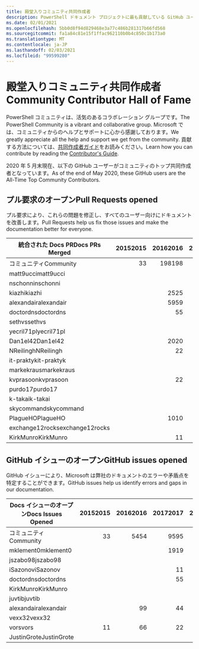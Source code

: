 ```yaml
---
title: 殿堂入りコミュニティ共同作成者
description: PowerShell ドキュメント プロジェクトに最も貢献している GitHub ユーザーの一覧。
ms.date: 02/01/2021
ms.openlocfilehash: 5bb0d8f94d829468e3a77c486b281317b66fd568
ms.sourcegitcommit: fa1a84c81e15f1ffac962110b0b4c850c1b173a0
ms.translationtype: MT
ms.contentlocale: ja-JP
ms.lasthandoff: 02/03/2021
ms.locfileid: "99599280"
---
```

# <a name="community-contributor-hall-of-fame"></a><span data-ttu-id="92d93-103">殿堂入りコミュニティ共同作成者</span><span class="sxs-lookup"><span data-stu-id="92d93-103">Community Contributor Hall of Fame</span></span>

<span data-ttu-id="92d93-104">PowerShell コミュニティは、活気のあるコラボレーション グループです。</span><span class="sxs-lookup"><span data-stu-id="92d93-104">The PowerShell Community is a vibrant and collaborative group.</span></span> <span data-ttu-id="92d93-105">Microsoft では、コミュニティからのヘルプとサポートに心から感謝しております。</span><span class="sxs-lookup"><span data-stu-id="92d93-105">We greatly appreciate all the help and support we get from the community.</span></span> <span data-ttu-id="92d93-106">貢献する方法については、[共同作成者ガイド][contrib]をお読みください。</span><span class="sxs-lookup"><span data-stu-id="92d93-106">Learn how you can contribute by reading the [Contributor's Guide][contrib].</span></span>

<span data-ttu-id="92d93-107">2020 年 5 月末現在、以下の GitHub ユーザーがコミュニティのトップ共同作成者となっています。</span><span class="sxs-lookup"><span data-stu-id="92d93-107">As of the end of May 2020, these GitHub users are the All-Time Top Community Contributors.</span></span>

## <a name="pull-requests-opened"></a><span data-ttu-id="92d93-108">プル要求のオープン</span><span class="sxs-lookup"><span data-stu-id="92d93-108">Pull Requests opened</span></span>

<span data-ttu-id="92d93-109">プル要求により、これらの問題を修正し、すべてのユーザー向けにドキュメントを改善します。</span><span class="sxs-lookup"><span data-stu-id="92d93-109">Pull Requests help us fix those issues and make the documentation better for everyone.</span></span>

| <span data-ttu-id="92d93-110">統合された Docs PR</span><span class="sxs-lookup"><span data-stu-id="92d93-110">Docs PRs Merged</span></span> | <span data-ttu-id="92d93-111">2015</span><span class="sxs-lookup"><span data-stu-id="92d93-111">2015</span></span> | <span data-ttu-id="92d93-112">2016</span><span class="sxs-lookup"><span data-stu-id="92d93-112">2016</span></span> | <span data-ttu-id="92d93-113">2017</span><span class="sxs-lookup"><span data-stu-id="92d93-113">2017</span></span> | <span data-ttu-id="92d93-114">2018</span><span class="sxs-lookup"><span data-stu-id="92d93-114">2018</span></span> | <span data-ttu-id="92d93-115">2019</span><span class="sxs-lookup"><span data-stu-id="92d93-115">2019</span></span> | <span data-ttu-id="92d93-116">2020</span><span class="sxs-lookup"><span data-stu-id="92d93-116">2020</span></span> | <span data-ttu-id="92d93-117">2021</span><span class="sxs-lookup"><span data-stu-id="92d93-117">2021</span></span> | <span data-ttu-id="92d93-118">総計</span><span class="sxs-lookup"><span data-stu-id="92d93-118">Grand Total</span></span> |
| --------------- | ---: | ---: | ---: | ---: | ---: | ---: | ---: | ----------: |
| <span data-ttu-id="92d93-119">コミュニティ</span><span class="sxs-lookup"><span data-stu-id="92d93-119">Community</span></span>       |    <span data-ttu-id="92d93-120">3</span><span class="sxs-lookup"><span data-stu-id="92d93-120">3</span></span> |  <span data-ttu-id="92d93-121">198</span><span class="sxs-lookup"><span data-stu-id="92d93-121">198</span></span> |  <span data-ttu-id="92d93-122">448</span><span class="sxs-lookup"><span data-stu-id="92d93-122">448</span></span> |  <span data-ttu-id="92d93-123">468</span><span class="sxs-lookup"><span data-stu-id="92d93-123">468</span></span> |  <span data-ttu-id="92d93-124">322</span><span class="sxs-lookup"><span data-stu-id="92d93-124">322</span></span> |  <span data-ttu-id="92d93-125">162</span><span class="sxs-lookup"><span data-stu-id="92d93-125">162</span></span> |   <span data-ttu-id="92d93-126">14</span><span class="sxs-lookup"><span data-stu-id="92d93-126">14</span></span> |        <span data-ttu-id="92d93-127">1615</span><span class="sxs-lookup"><span data-stu-id="92d93-127">1615</span></span> |
| <span data-ttu-id="92d93-128">matt9ucci</span><span class="sxs-lookup"><span data-stu-id="92d93-128">matt9ucci</span></span>       |      |      |  <span data-ttu-id="92d93-129">157</span><span class="sxs-lookup"><span data-stu-id="92d93-129">157</span></span> |   <span data-ttu-id="92d93-130">80</span><span class="sxs-lookup"><span data-stu-id="92d93-130">80</span></span> |   <span data-ttu-id="92d93-131">30</span><span class="sxs-lookup"><span data-stu-id="92d93-131">30</span></span> |    <span data-ttu-id="92d93-132">1</span><span class="sxs-lookup"><span data-stu-id="92d93-132">1</span></span> |      |         <span data-ttu-id="92d93-133">268</span><span class="sxs-lookup"><span data-stu-id="92d93-133">268</span></span> |
| <span data-ttu-id="92d93-134">nschonni</span><span class="sxs-lookup"><span data-stu-id="92d93-134">nschonni</span></span>        |      |      |      |   <span data-ttu-id="92d93-135">14</span><span class="sxs-lookup"><span data-stu-id="92d93-135">14</span></span> |  <span data-ttu-id="92d93-136">138</span><span class="sxs-lookup"><span data-stu-id="92d93-136">138</span></span> |   <span data-ttu-id="92d93-137">10</span><span class="sxs-lookup"><span data-stu-id="92d93-137">10</span></span> |      |         <span data-ttu-id="92d93-138">162</span><span class="sxs-lookup"><span data-stu-id="92d93-138">162</span></span> |
| <span data-ttu-id="92d93-139">kiazhi</span><span class="sxs-lookup"><span data-stu-id="92d93-139">kiazhi</span></span>          |      |   <span data-ttu-id="92d93-140">25</span><span class="sxs-lookup"><span data-stu-id="92d93-140">25</span></span> |   <span data-ttu-id="92d93-141">79</span><span class="sxs-lookup"><span data-stu-id="92d93-141">79</span></span> |   <span data-ttu-id="92d93-142">12</span><span class="sxs-lookup"><span data-stu-id="92d93-142">12</span></span> |      |      |      |         <span data-ttu-id="92d93-143">116</span><span class="sxs-lookup"><span data-stu-id="92d93-143">116</span></span> |
| <span data-ttu-id="92d93-144">alexandair</span><span class="sxs-lookup"><span data-stu-id="92d93-144">alexandair</span></span>      |      |   <span data-ttu-id="92d93-145">59</span><span class="sxs-lookup"><span data-stu-id="92d93-145">59</span></span> |    <span data-ttu-id="92d93-146">8</span><span class="sxs-lookup"><span data-stu-id="92d93-146">8</span></span> |   <span data-ttu-id="92d93-147">26</span><span class="sxs-lookup"><span data-stu-id="92d93-147">26</span></span> |    <span data-ttu-id="92d93-148">2</span><span class="sxs-lookup"><span data-stu-id="92d93-148">2</span></span> |    <span data-ttu-id="92d93-149">1</span><span class="sxs-lookup"><span data-stu-id="92d93-149">1</span></span> |      |          <span data-ttu-id="92d93-150">96</span><span class="sxs-lookup"><span data-stu-id="92d93-150">96</span></span> |
| <span data-ttu-id="92d93-151">doctordns</span><span class="sxs-lookup"><span data-stu-id="92d93-151">doctordns</span></span>       |      |    <span data-ttu-id="92d93-152">5</span><span class="sxs-lookup"><span data-stu-id="92d93-152">5</span></span> |   <span data-ttu-id="92d93-153">32</span><span class="sxs-lookup"><span data-stu-id="92d93-153">32</span></span> |   <span data-ttu-id="92d93-154">20</span><span class="sxs-lookup"><span data-stu-id="92d93-154">20</span></span> |    <span data-ttu-id="92d93-155">7</span><span class="sxs-lookup"><span data-stu-id="92d93-155">7</span></span> |    <span data-ttu-id="92d93-156">9</span><span class="sxs-lookup"><span data-stu-id="92d93-156">9</span></span> |      |          <span data-ttu-id="92d93-157">73</span><span class="sxs-lookup"><span data-stu-id="92d93-157">73</span></span> |
| <span data-ttu-id="92d93-158">sethvs</span><span class="sxs-lookup"><span data-stu-id="92d93-158">sethvs</span></span>          |      |      |    <span data-ttu-id="92d93-159">1</span><span class="sxs-lookup"><span data-stu-id="92d93-159">1</span></span> |   <span data-ttu-id="92d93-160">44</span><span class="sxs-lookup"><span data-stu-id="92d93-160">44</span></span> |      |   <span data-ttu-id="92d93-161">20</span><span class="sxs-lookup"><span data-stu-id="92d93-161">20</span></span> |      |          <span data-ttu-id="92d93-162">65</span><span class="sxs-lookup"><span data-stu-id="92d93-162">65</span></span> |
| <span data-ttu-id="92d93-163">yecril71pl</span><span class="sxs-lookup"><span data-stu-id="92d93-163">yecril71pl</span></span>      |      |      |      |      |      |   <span data-ttu-id="92d93-164">21</span><span class="sxs-lookup"><span data-stu-id="92d93-164">21</span></span> |      |          <span data-ttu-id="92d93-165">21</span><span class="sxs-lookup"><span data-stu-id="92d93-165">21</span></span> |
| <span data-ttu-id="92d93-166">Dan1el42</span><span class="sxs-lookup"><span data-stu-id="92d93-166">Dan1el42</span></span>        |      |   <span data-ttu-id="92d93-167">20</span><span class="sxs-lookup"><span data-stu-id="92d93-167">20</span></span> |      |      |      |      |      |          <span data-ttu-id="92d93-168">20</span><span class="sxs-lookup"><span data-stu-id="92d93-168">20</span></span> |
| <span data-ttu-id="92d93-169">NReilingh</span><span class="sxs-lookup"><span data-stu-id="92d93-169">NReilingh</span></span>       |      |    <span data-ttu-id="92d93-170">2</span><span class="sxs-lookup"><span data-stu-id="92d93-170">2</span></span> |      |   <span data-ttu-id="92d93-171">13</span><span class="sxs-lookup"><span data-stu-id="92d93-171">13</span></span> |    <span data-ttu-id="92d93-172">3</span><span class="sxs-lookup"><span data-stu-id="92d93-172">3</span></span> |      |      |          <span data-ttu-id="92d93-173">18</span><span class="sxs-lookup"><span data-stu-id="92d93-173">18</span></span> |
| <span data-ttu-id="92d93-174">it-praktyk</span><span class="sxs-lookup"><span data-stu-id="92d93-174">it-praktyk</span></span>      |      |      |      |   <span data-ttu-id="92d93-175">16</span><span class="sxs-lookup"><span data-stu-id="92d93-175">16</span></span> |    <span data-ttu-id="92d93-176">1</span><span class="sxs-lookup"><span data-stu-id="92d93-176">1</span></span> |      |      |          <span data-ttu-id="92d93-177">17</span><span class="sxs-lookup"><span data-stu-id="92d93-177">17</span></span> |
| <span data-ttu-id="92d93-178">markekraus</span><span class="sxs-lookup"><span data-stu-id="92d93-178">markekraus</span></span>      |      |      |   <span data-ttu-id="92d93-179">11</span><span class="sxs-lookup"><span data-stu-id="92d93-179">11</span></span> |    <span data-ttu-id="92d93-180">5</span><span class="sxs-lookup"><span data-stu-id="92d93-180">5</span></span> |      |      |      |          <span data-ttu-id="92d93-181">16</span><span class="sxs-lookup"><span data-stu-id="92d93-181">16</span></span> |
| <span data-ttu-id="92d93-182">kvprasoon</span><span class="sxs-lookup"><span data-stu-id="92d93-182">kvprasoon</span></span>       |      |    <span data-ttu-id="92d93-183">2</span><span class="sxs-lookup"><span data-stu-id="92d93-183">2</span></span> |    <span data-ttu-id="92d93-184">1</span><span class="sxs-lookup"><span data-stu-id="92d93-184">1</span></span> |    <span data-ttu-id="92d93-185">7</span><span class="sxs-lookup"><span data-stu-id="92d93-185">7</span></span> |    <span data-ttu-id="92d93-186">2</span><span class="sxs-lookup"><span data-stu-id="92d93-186">2</span></span> |    <span data-ttu-id="92d93-187">2</span><span class="sxs-lookup"><span data-stu-id="92d93-187">2</span></span> |      |          <span data-ttu-id="92d93-188">14</span><span class="sxs-lookup"><span data-stu-id="92d93-188">14</span></span> |
| <span data-ttu-id="92d93-189">purdo17</span><span class="sxs-lookup"><span data-stu-id="92d93-189">purdo17</span></span>         |      |      |      |   <span data-ttu-id="92d93-190">13</span><span class="sxs-lookup"><span data-stu-id="92d93-190">13</span></span> |      |      |      |          <span data-ttu-id="92d93-191">13</span><span class="sxs-lookup"><span data-stu-id="92d93-191">13</span></span> |
| <span data-ttu-id="92d93-192">k-takai</span><span class="sxs-lookup"><span data-stu-id="92d93-192">k-takai</span></span>         |      |      |      |    <span data-ttu-id="92d93-193">5</span><span class="sxs-lookup"><span data-stu-id="92d93-193">5</span></span> |    <span data-ttu-id="92d93-194">1</span><span class="sxs-lookup"><span data-stu-id="92d93-194">1</span></span> |    <span data-ttu-id="92d93-195">7</span><span class="sxs-lookup"><span data-stu-id="92d93-195">7</span></span> |      |          <span data-ttu-id="92d93-196">13</span><span class="sxs-lookup"><span data-stu-id="92d93-196">13</span></span> |
| <span data-ttu-id="92d93-197">skycommand</span><span class="sxs-lookup"><span data-stu-id="92d93-197">skycommand</span></span>      |      |      |    <span data-ttu-id="92d93-198">1</span><span class="sxs-lookup"><span data-stu-id="92d93-198">1</span></span> |    <span data-ttu-id="92d93-199">3</span><span class="sxs-lookup"><span data-stu-id="92d93-199">3</span></span> |    <span data-ttu-id="92d93-200">3</span><span class="sxs-lookup"><span data-stu-id="92d93-200">3</span></span> |    <span data-ttu-id="92d93-201">6</span><span class="sxs-lookup"><span data-stu-id="92d93-201">6</span></span> |      |          <span data-ttu-id="92d93-202">13</span><span class="sxs-lookup"><span data-stu-id="92d93-202">13</span></span> |
| <span data-ttu-id="92d93-203">PlagueHO</span><span class="sxs-lookup"><span data-stu-id="92d93-203">PlagueHO</span></span>        |      |   <span data-ttu-id="92d93-204">10</span><span class="sxs-lookup"><span data-stu-id="92d93-204">10</span></span> |      |      |    <span data-ttu-id="92d93-205">1</span><span class="sxs-lookup"><span data-stu-id="92d93-205">1</span></span> |      |      |          <span data-ttu-id="92d93-206">11</span><span class="sxs-lookup"><span data-stu-id="92d93-206">11</span></span> |
| <span data-ttu-id="92d93-207">exchange12rocks</span><span class="sxs-lookup"><span data-stu-id="92d93-207">exchange12rocks</span></span> |      |      |    <span data-ttu-id="92d93-208">7</span><span class="sxs-lookup"><span data-stu-id="92d93-208">7</span></span> |    <span data-ttu-id="92d93-209">3</span><span class="sxs-lookup"><span data-stu-id="92d93-209">3</span></span> |      |      |      |          <span data-ttu-id="92d93-210">10</span><span class="sxs-lookup"><span data-stu-id="92d93-210">10</span></span> |
| <span data-ttu-id="92d93-211">KirkMunro</span><span class="sxs-lookup"><span data-stu-id="92d93-211">KirkMunro</span></span>       |      |    <span data-ttu-id="92d93-212">1</span><span class="sxs-lookup"><span data-stu-id="92d93-212">1</span></span> |    <span data-ttu-id="92d93-213">1</span><span class="sxs-lookup"><span data-stu-id="92d93-213">1</span></span> |    <span data-ttu-id="92d93-214">2</span><span class="sxs-lookup"><span data-stu-id="92d93-214">2</span></span> |    <span data-ttu-id="92d93-215">6</span><span class="sxs-lookup"><span data-stu-id="92d93-215">6</span></span> |      |      |          <span data-ttu-id="92d93-216">10</span><span class="sxs-lookup"><span data-stu-id="92d93-216">10</span></span> |

## <a name="github-issues-opened"></a><span data-ttu-id="92d93-217">GitHub イシューのオープン</span><span class="sxs-lookup"><span data-stu-id="92d93-217">GitHub issues opened</span></span>

<span data-ttu-id="92d93-218">GitHub イシューにより、Microsoft は弊社のドキュメントのエラーや矛盾点を特定することができます。</span><span class="sxs-lookup"><span data-stu-id="92d93-218">GitHub issues help us identify errors and gaps in our documentation.</span></span>

| <span data-ttu-id="92d93-219">Docs イシューのオープン</span><span class="sxs-lookup"><span data-stu-id="92d93-219">Docs Issues Opened</span></span> | <span data-ttu-id="92d93-220">2015</span><span class="sxs-lookup"><span data-stu-id="92d93-220">2015</span></span> | <span data-ttu-id="92d93-221">2016</span><span class="sxs-lookup"><span data-stu-id="92d93-221">2016</span></span> | <span data-ttu-id="92d93-222">2017</span><span class="sxs-lookup"><span data-stu-id="92d93-222">2017</span></span> | <span data-ttu-id="92d93-223">2018</span><span class="sxs-lookup"><span data-stu-id="92d93-223">2018</span></span> | <span data-ttu-id="92d93-224">2019</span><span class="sxs-lookup"><span data-stu-id="92d93-224">2019</span></span> | <span data-ttu-id="92d93-225">2020</span><span class="sxs-lookup"><span data-stu-id="92d93-225">2020</span></span> | <span data-ttu-id="92d93-226">2021</span><span class="sxs-lookup"><span data-stu-id="92d93-226">2021</span></span> | <span data-ttu-id="92d93-227">総計</span><span class="sxs-lookup"><span data-stu-id="92d93-227">Grand Total</span></span> |
| ------------------ | ---: | ---: | ---: | ---: | ---: | ---: | ---: | ----------: |
| <span data-ttu-id="92d93-228">コミュニティ</span><span class="sxs-lookup"><span data-stu-id="92d93-228">Community</span></span>          |    <span data-ttu-id="92d93-229">3</span><span class="sxs-lookup"><span data-stu-id="92d93-229">3</span></span> |   <span data-ttu-id="92d93-230">54</span><span class="sxs-lookup"><span data-stu-id="92d93-230">54</span></span> |   <span data-ttu-id="92d93-231">95</span><span class="sxs-lookup"><span data-stu-id="92d93-231">95</span></span> |  <span data-ttu-id="92d93-232">213</span><span class="sxs-lookup"><span data-stu-id="92d93-232">213</span></span> |  <span data-ttu-id="92d93-233">575</span><span class="sxs-lookup"><span data-stu-id="92d93-233">575</span></span> |  <span data-ttu-id="92d93-234">584</span><span class="sxs-lookup"><span data-stu-id="92d93-234">584</span></span> |   <span data-ttu-id="92d93-235">38</span><span class="sxs-lookup"><span data-stu-id="92d93-235">38</span></span> |        <span data-ttu-id="92d93-236">1562</span><span class="sxs-lookup"><span data-stu-id="92d93-236">1562</span></span> |
| <span data-ttu-id="92d93-237">mklement0</span><span class="sxs-lookup"><span data-stu-id="92d93-237">mklement0</span></span>          |      |      |   <span data-ttu-id="92d93-238">19</span><span class="sxs-lookup"><span data-stu-id="92d93-238">19</span></span> |   <span data-ttu-id="92d93-239">60</span><span class="sxs-lookup"><span data-stu-id="92d93-239">60</span></span> |   <span data-ttu-id="92d93-240">56</span><span class="sxs-lookup"><span data-stu-id="92d93-240">56</span></span> |   <span data-ttu-id="92d93-241">61</span><span class="sxs-lookup"><span data-stu-id="92d93-241">61</span></span> |    <span data-ttu-id="92d93-242">2</span><span class="sxs-lookup"><span data-stu-id="92d93-242">2</span></span> |         <span data-ttu-id="92d93-243">198</span><span class="sxs-lookup"><span data-stu-id="92d93-243">198</span></span> |
| <span data-ttu-id="92d93-244">jszabo98</span><span class="sxs-lookup"><span data-stu-id="92d93-244">jszabo98</span></span>           |      |      |      |    <span data-ttu-id="92d93-245">2</span><span class="sxs-lookup"><span data-stu-id="92d93-245">2</span></span> |   <span data-ttu-id="92d93-246">15</span><span class="sxs-lookup"><span data-stu-id="92d93-246">15</span></span> |    <span data-ttu-id="92d93-247">6</span><span class="sxs-lookup"><span data-stu-id="92d93-247">6</span></span> |      |          <span data-ttu-id="92d93-248">23</span><span class="sxs-lookup"><span data-stu-id="92d93-248">23</span></span> |
| <span data-ttu-id="92d93-249">iSazonov</span><span class="sxs-lookup"><span data-stu-id="92d93-249">iSazonov</span></span>           |      |      |    <span data-ttu-id="92d93-250">1</span><span class="sxs-lookup"><span data-stu-id="92d93-250">1</span></span> |    <span data-ttu-id="92d93-251">4</span><span class="sxs-lookup"><span data-stu-id="92d93-251">4</span></span> |   <span data-ttu-id="92d93-252">10</span><span class="sxs-lookup"><span data-stu-id="92d93-252">10</span></span> |    <span data-ttu-id="92d93-253">8</span><span class="sxs-lookup"><span data-stu-id="92d93-253">8</span></span> |      |          <span data-ttu-id="92d93-254">23</span><span class="sxs-lookup"><span data-stu-id="92d93-254">23</span></span> |
| <span data-ttu-id="92d93-255">doctordns</span><span class="sxs-lookup"><span data-stu-id="92d93-255">doctordns</span></span>          |      |      |    <span data-ttu-id="92d93-256">5</span><span class="sxs-lookup"><span data-stu-id="92d93-256">5</span></span> |    <span data-ttu-id="92d93-257">3</span><span class="sxs-lookup"><span data-stu-id="92d93-257">3</span></span> |    <span data-ttu-id="92d93-258">5</span><span class="sxs-lookup"><span data-stu-id="92d93-258">5</span></span> |    <span data-ttu-id="92d93-259">7</span><span class="sxs-lookup"><span data-stu-id="92d93-259">7</span></span> |      |          <span data-ttu-id="92d93-260">20</span><span class="sxs-lookup"><span data-stu-id="92d93-260">20</span></span> |
| <span data-ttu-id="92d93-261">KirkMunro</span><span class="sxs-lookup"><span data-stu-id="92d93-261">KirkMunro</span></span>          |      |      |      |    <span data-ttu-id="92d93-262">7</span><span class="sxs-lookup"><span data-stu-id="92d93-262">7</span></span> |    <span data-ttu-id="92d93-263">7</span><span class="sxs-lookup"><span data-stu-id="92d93-263">7</span></span> |    <span data-ttu-id="92d93-264">1</span><span class="sxs-lookup"><span data-stu-id="92d93-264">1</span></span> |      |          <span data-ttu-id="92d93-265">15</span><span class="sxs-lookup"><span data-stu-id="92d93-265">15</span></span> |
| <span data-ttu-id="92d93-266">juvtib</span><span class="sxs-lookup"><span data-stu-id="92d93-266">juvtib</span></span>             |      |      |      |      |      |   <span data-ttu-id="92d93-267">15</span><span class="sxs-lookup"><span data-stu-id="92d93-267">15</span></span> |      |          <span data-ttu-id="92d93-268">15</span><span class="sxs-lookup"><span data-stu-id="92d93-268">15</span></span> |
| <span data-ttu-id="92d93-269">alexandair</span><span class="sxs-lookup"><span data-stu-id="92d93-269">alexandair</span></span>         |      |    <span data-ttu-id="92d93-270">9</span><span class="sxs-lookup"><span data-stu-id="92d93-270">9</span></span> |    <span data-ttu-id="92d93-271">4</span><span class="sxs-lookup"><span data-stu-id="92d93-271">4</span></span> |    <span data-ttu-id="92d93-272">2</span><span class="sxs-lookup"><span data-stu-id="92d93-272">2</span></span> |      |      |      |          <span data-ttu-id="92d93-273">15</span><span class="sxs-lookup"><span data-stu-id="92d93-273">15</span></span> |
| <span data-ttu-id="92d93-274">vexx32</span><span class="sxs-lookup"><span data-stu-id="92d93-274">vexx32</span></span>             |      |      |      |    <span data-ttu-id="92d93-275">3</span><span class="sxs-lookup"><span data-stu-id="92d93-275">3</span></span> |   <span data-ttu-id="92d93-276">11</span><span class="sxs-lookup"><span data-stu-id="92d93-276">11</span></span> |      |      |          <span data-ttu-id="92d93-277">14</span><span class="sxs-lookup"><span data-stu-id="92d93-277">14</span></span> |
| <span data-ttu-id="92d93-278">vors</span><span class="sxs-lookup"><span data-stu-id="92d93-278">vors</span></span>               |    <span data-ttu-id="92d93-279">1</span><span class="sxs-lookup"><span data-stu-id="92d93-279">1</span></span> |    <span data-ttu-id="92d93-280">6</span><span class="sxs-lookup"><span data-stu-id="92d93-280">6</span></span> |    <span data-ttu-id="92d93-281">2</span><span class="sxs-lookup"><span data-stu-id="92d93-281">2</span></span> |    <span data-ttu-id="92d93-282">1</span><span class="sxs-lookup"><span data-stu-id="92d93-282">1</span></span> |      |      |      |          <span data-ttu-id="92d93-283">10</span><span class="sxs-lookup"><span data-stu-id="92d93-283">10</span></span> |
| <span data-ttu-id="92d93-284">JustinGrote</span><span class="sxs-lookup"><span data-stu-id="92d93-284">JustinGrote</span></span>        |      |      |      |    <span data-ttu-id="92d93-285">1</span><span class="sxs-lookup"><span data-stu-id="92d93-285">1</span></span> |    <span data-ttu-id="92d93-286">3</span><span class="sxs-lookup"><span data-stu-id="92d93-286">3</span></span> |    <span data-ttu-id="92d93-287">6</span><span class="sxs-lookup"><span data-stu-id="92d93-287">6</span></span> |      |          <span data-ttu-id="92d93-288">10</span><span class="sxs-lookup"><span data-stu-id="92d93-288">10</span></span> |

<!-- Link references -->
[contrib]: contributing/overview.md
